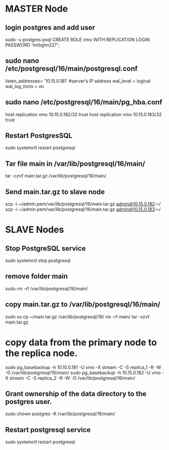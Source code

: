 # MASTER Node

## login postgres and add user
sudo -u postgres psql
CREATE ROLE vmo WITH REPLICATION LOGIN PASSWORD 'mrbghn227';

## sudo nano /etc/postgresql/16/main/postgresql.conf

listen_addresses= '10.15.0.181' #server’s IP address
wal_level = logical
wal_log_hints = on

## sudo nano /etc/postgresql/16/main/pg_hba.conf
host    replication             vmo         10.15.0.182/32        trust
host    replication             vmo         10.15.0.183/32        trust

## Restart PostgresSQL
sudo systemctl restart postgresql

## Tar file main in /var/lib/postgresql/16/main/
tar -czvf main.tar.gz /var/lib/postgresql/16/main/

## Send main.tar.gz to slave node
scp -i ~/admin.pem/var/lib/postgresql/16/main.tar.gz admin@10.15.0.182:~/
scp -i ~/admin.pem/var/lib/postgresql/16/main.tar.gz admin@10.15.0.183:~/

# SLAVE Nodes

## Stop PostgreSQL service
sudo systemctl stop postgresql

## remove folder main
sudo rm -rf /var/lib/postgresql/16/main/

## copy main.tar.gz to /var/lib/postgresql/16/main/
sudo su
cp ~/main.tar.gz /var/lib/postgresql/16/
rm -rf main/
tar -xzvf main.tar.gz

# copy data from the primary node to the replica node.
sudo pg_basebackup -h 10.15.0.181 -U vmo -X stream -C -S replica_1  -R -W -D /var/lib/postgresql/16/main/
sudo pg_basebackup -h 10.15.0.182 -U vmo -X stream -C -S replica_2  -R -W -D /var/lib/postgresql/16/main/

## Grant ownership of the data directory to the postgres user.
sudo chown postgres -R /var/lib/postgresql/16/main/

## Restart postgresql service
sudo systemctl restart postgresql
